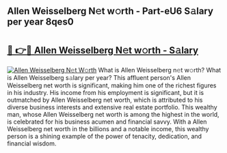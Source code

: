 ## Allen Weisselberg N𝚎t w𝚘rth - Part-eU6 S𝚊lary per year 8qes0

# <h2><a href="http://gc1z46p.nevu.top/?p=Allen+Weisselberg">🔗 👉🔴 Allen Weisselberg N𝚎t w𝚘rth - S𝚊lary</a></h2>

[![Allen Weisselberg N𝚎t W𝚘rth](https://i.imgur.com/Oavwk0R.jpeg)](http://gc1z46p.nevu.top/?p=Allen+Weisselberg)
What is Allen Weisselberg n𝚎t w𝚘rth? What is Allen Weisselberg s𝚊lary per year?
This affluent person's Allen Weisselberg net worth is significant, making him one of the richest figures in his industry. His income from his employment is significant, but it is outmatched by Allen Weisselberg net worth, which is attributed to his diverse business interests and extensive real estate portfolio. This wealthy man, whose Allen Weisselberg net worth is among the highest in the world, is celebrated for his business acumen and financial savvy. With a Allen Weisselberg net worth in the billions and a notable income, this wealthy person is a shining example of the power of tenacity, dedication, and financial wisdom.
